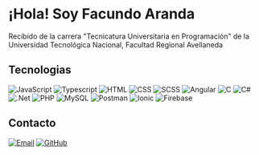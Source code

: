 # ¡Hola! Soy Facundo Aranda

Recibido de la carrera "Tecnicatura Universitaria en Programación" de la Universidad Tecnológica Nacional, Facultad Regional Avellaneda

## Tecnologias

  ![JavaScript](https://img.shields.io/badge/-JavaScript-333333?style=flat&logo=javascript)
  ![Typescript](https://img.shields.io/badge/-Typescript-333333?style=flat&logo=typescript)
  ![HTML](https://img.shields.io/badge/-HTML-333333?style=flat&logo=HTML5)
  ![CSS](https://img.shields.io/badge/-CSS-333333?style=flat&logo=CSS3&logoColor=1572B6)
  ![SCSS](https://img.shields.io/badge/-SCSS-333333?style=flat&logo=SASS&logoColor=CE6B9E)
  ![Angular](https://img.shields.io/badge/-Angular-333333?style=flat&logo=angular)
  ![C](https://img.shields.io/badge/-C-333333?style=flat&logo=c-original)
  ![C#](https://img.shields.io/badge/-C%23-333333?style=flat&logo=c-sharp)
  ![.Net](https://img.shields.io/badge/-.NET-333333?style=flat&logo=.net)
  ![PHP](https://img.shields.io/badge/-PHP-333333?style=flat&logo=php)
  ![MySQL](https://img.shields.io/badge/-MySQL-333333?style=flat&logo=mysql)
  ![Postman](https://img.shields.io/badge/-Postman-333333?style=flat&logo=postman)
  ![Ionic](https://img.shields.io/badge/-Ionic-333333?style=flat&logo=ionic)
  ![Firebase](https://img.shields.io/badge/-Firebase-333333?style=flat&logo=firebase)

## Contacto

  <a href="facundoaranda67@gmail.com"><img alt="Email" src="https://img.shields.io/badge/Gmail-facundoaranda67@gmail.com-blue?style=flat-square&logo=gmail"></a>
  <a href="https://github.com/facundoaranda2002"><img alt="GitHub" src="https://img.shields.io/badge/GitHub-facundoaranda2002-black?style=flat-square&logo=github"></a>


